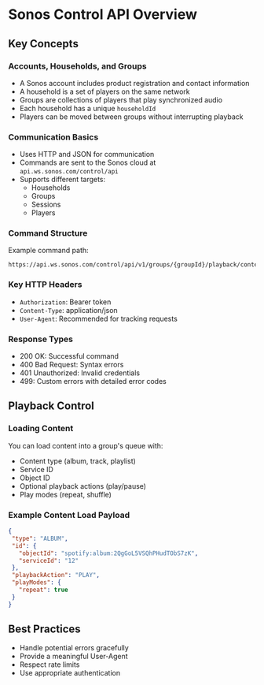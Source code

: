 # Sonos Control API Overview

## Key Concepts

### Accounts, Households, and Groups

- A Sonos account includes product registration and contact information
- A household is a set of players on the same network
- Groups are collections of players that play synchronized audio
- Each household has a unique `householdId`
- Players can be moved between groups without interrupting playback

### Communication Basics

- Uses HTTP and JSON for communication
- Commands are sent to the Sonos cloud at `api.ws.sonos.com/control/api`
- Supports different targets:
  - Households
  - Groups
  - Sessions
  - Players

### Command Structure

Example command path:
```
https://api.ws.sonos.com/control/api/v1/groups/{groupId}/playback/content
```

### Key HTTP Headers

- `Authorization`: Bearer token
- `Content-Type`: application/json
- `User-Agent`: Recommended for tracking requests

### Response Types

- 200 OK: Successful command
- 400 Bad Request: Syntax errors
- 401 Unauthorized: Invalid credentials
- 499: Custom errors with detailed error codes

## Playback Control

### Loading Content

You can load content into a group's queue with:
- Content type (album, track, playlist)
- Service ID
- Object ID
- Optional playback actions (play/pause)
- Play modes (repeat, shuffle)

### Example Content Load Payload

```json
{
 "type": "ALBUM",
 "id": {
   "objectId": "spotify:album:2QgGoL5VSQhPHudTObS7zK",
   "serviceId": "12"
 },
 "playbackAction": "PLAY",
 "playModes": {
   "repeat": true
 }
}
```

## Best Practices

- Handle potential errors gracefully
- Provide a meaningful User-Agent
- Respect rate limits
- Use appropriate authentication
